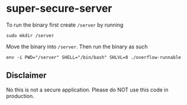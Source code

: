# super-secure-server
To run the binary first create `/server` by running
```
sudo mkdir /server
```
Move the binary into `/server`. Then run the binary as such
```
env -i PWD="/server" SHELL="/bin/bash" SHLVL=0 ./overflow-runnable
```

## Disclaimer
No this is not a secure application. Please do NOT use this code in production.
